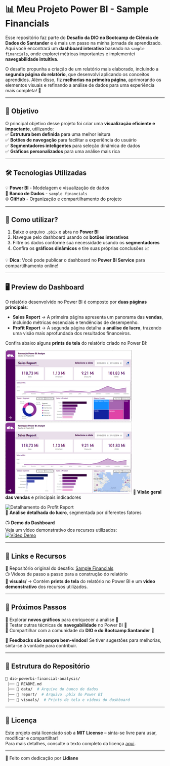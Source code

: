 # 📊 Meu Projeto Power BI - Sample Financials  

Esse repositório faz parte do **Desafio da DIO no Bootcamp de Ciência de Dados do Santander** e é mais um passo na minha jornada de aprendizado. Aqui você encontrará um **dashboard interativo** baseado na `sample financials`, onde explorei métricas importantes e implementei **navegabilidade intuitiva**.  

O desafio propunha a criação de um relatório mais elaborado, incluindo a **segunda página do relatório**, que desenvolvi aplicando os conceitos aprendidos. Além disso, fiz **melhorias na primeira página**, aprimorando os elementos visuais e refinando a análise de dados para uma experiência mais completa! 🚀  

---

## 🎯 Objetivo  
O principal objetivo desse projeto foi criar uma **visualização eficiente e impactante**, utilizando:  
✅ **Estrutura bem definida** para uma melhor leitura  
✅ **Botões de navegação** para facilitar a experiência do usuário  
✅ **Segmentadores inteligentes** para seleção dinâmica de dados  
✅ **Gráficos personalizados** para uma análise mais rica  

---

## 🛠️ Tecnologias Utilizadas  
💡 **Power BI** - Modelagem e visualização de dados  
💾 **Banco de Dados** - `sample financials`  
🌐 **GitHub** - Organização e compartilhamento do projeto  

---

## 📌 Como utilizar?  
1. Baixe o arquivo `.pbix` e abra no **Power BI**  
2. Navegue pelo dashboard usando os **botões interativos**  
3. Filtre os dados conforme sua necessidade usando os **segmentadores**  
4. Confira os **gráficos dinâmicos** e tire suas próprias conclusões 📈  

💡 **Dica:** Você pode publicar o dashboard no **Power BI Service** para compartilhamento online!  

---

## 🖥️ Preview do Dashboard  

O relatório desenvolvido no Power BI é composto por **duas páginas principais**:  

- **Sales Report** → A primeira página apresenta um panorama das **vendas**, incluindo métricas essenciais e tendências de desempenho.  
- **Profit Report** → A segunda página detalha a **análise de lucro**, trazendo uma visão mais aprofundada dos resultados financeiros.  

Confira abaixo alguns **prints de tela** do relatório criado no Power BI:  

![Visão Geral do Sales Report](visuals/sales-report-1-thumbnail.png)![Sales Report 1](visuals/sales-report-2-thumbnail.png) 
🔹 **Visão geral das vendas** e principais indicadores  

![Detalhamento do Profit Report](visuals/profit-report-thumbnails.png)  
🔹 **Análise detalhada do lucro**, segmentada por diferentes fatores  

📺 **Demo do Dashboard**  
Veja um vídeo demonstrativo dos recursos utilizados:  
[![Vídeo Demo](visuals/demo-thumbnail.png)](visuals/demo-video.mp4)  

---

## 📎 Links e Recursos  
🔗 Repositório original do desafio: [Sample Financials](https://github.com/julianazanelatto/power_bi_analyst)  
📺 Vídeos de passo a passo para a construção do relatório  
📂 **visuals/** → Contém **prints de tela** do relatório no Power BI e um **vídeo demonstrativo** dos recursos utilizados.  

---

## 🚀 Próximos Passos  
🔹 Explorar **novos gráficos** para enriquecer a análise 🎨  
🔹 Testar outras técnicas de **navegabilidade** no Power BI 🔄  
🔹 Compartilhar com a comunidade da **DIO e do Bootcamp Santander** 💼  

📢 **Feedbacks são sempre bem-vindos!** Se tiver sugestões para melhorias, sinta-se à vontade para contribuir.  

---

## 📂 Estrutura do Repositório

```bash
📂 dio-powerbi-financial-analysis/
 ├── 📄 README.md
 ├── 📂 data/  # Arquivo do banco de dados
 ├── 📂 report/  # Arquivo .pbix do Power BI
 ├── 📂 visuals/  # Prints de tela e vídeos do dashboard
```

---

## 📜 Licença  
Este projeto está licenciado sob a **MIT License** – sinta-se livre para usar, modificar e compartilhar!   
Para mais detalhes, consulte o texto completo da licença [aqui](https://opensource.org/licenses/MIT).

---

💜 Feito com dedicação por **Lidiane**  
